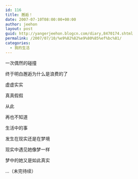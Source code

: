 ```yaml
---
id: 116
title: 邂逅！
date: 2007-07-10T08:00:00+00:00
author: jeehon
layout: post
guid: http://yangerjeehon.blogcn.com/diary,8470174.shtml
permalink: /2007/07/10/%e9%82%82%e9%80%85%ef%bc%81/
categories:
  - 我的生活
---
```

一次偶然的碰撞
  
终于明白邂逅为什么是浪费的了
  
虚虚实实
  
真真假假
  
从此
  
再也不知道
  
生活中的事
  
发生在现实还是在梦境
  
现实中遇见她像梦一样
  
梦中的她又是如此真实
  
…（未完待续）